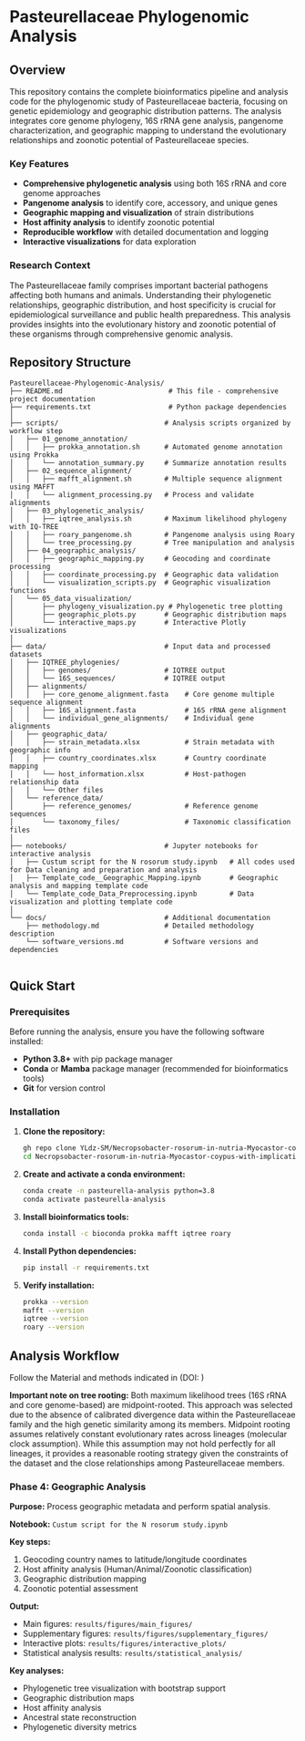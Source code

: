 # Pasteurellaceae Phylogenomic Analysis


## Overview

This repository contains the complete bioinformatics pipeline and analysis code for the phylogenomic study of Pasteurellaceae bacteria, focusing on genetic epidemiology and geographic distribution patterns. The analysis integrates core genome phylogeny, 16S rRNA gene analysis, pangenome characterization, and geographic mapping to understand the evolutionary relationships and zoonotic potential of Pasteurellaceae species.

### Key Features

- **Comprehensive phylogenetic analysis** using both 16S rRNA and core genome approaches
- **Pangenome analysis** to identify core, accessory, and unique genes
- **Geographic mapping and visualization** of strain distributions
- **Host affinity analysis** to identify zoonotic potential
- **Reproducible workflow** with detailed documentation and logging
- **Interactive visualizations** for data exploration

### Research Context

The Pasteurellaceae family comprises important bacterial pathogens affecting both humans and animals. Understanding their phylogenetic relationships, geographic distribution, and host specificity is crucial for epidemiological surveillance and public health preparedness. This analysis provides insights into the evolutionary history and zoonotic potential of these organisms through comprehensive genomic analysis.

## Repository Structure



```
Pasteurellaceae-Phylogenomic-Analysis/
├── README.md                          # This file - comprehensive project documentation
├── requirements.txt                   # Python package dependencies
│
├── scripts/                          # Analysis scripts organized by workflow step
│   ├── 01_genome_annotation/
│   │   ├── prokka_annotation.sh      # Automated genome annotation using Prokka
│   │   └── annotation_summary.py     # Summarize annotation results
│   ├── 02_sequence_alignment/
│   │   ├── mafft_alignment.sh        # Multiple sequence alignment using MAFFT
│   │   └── alignment_processing.py   # Process and validate alignments
│   ├── 03_phylogenetic_analysis/
│   │   ├── iqtree_analysis.sh        # Maximum likelihood phylogeny with IQ-TREE
│   │   ├── roary_pangenome.sh        # Pangenome analysis using Roary
│   │   └── tree_processing.py        # Tree manipulation and analysis
│   ├── 04_geographic_analysis/
│   │   ├── geographic_mapping.py     # Geocoding and coordinate processing
│   │   ├── coordinate_processing.py  # Geographic data validation
│   │   └── visualization_scripts.py  # Geographic visualization functions
│   └── 05_data_visualization/
│       ├── phylogeny_visualization.py # Phylogenetic tree plotting
│       ├── geographic_plots.py       # Geographic distribution maps
│       └── interactive_maps.py       # Interactive Plotly visualizations
│
├── data/                             # Input data and processed datasets
│   ├── IQTREE_phylogenies/
│   │   ├── genomes/                  # IQTREE output
│   │   └── 16S_sequences/            # IQTREE output
│   ├── alignments/
│   │   ├── core_genome_alignment.fasta    # Core genome multiple sequence alignment
│   │   ├── 16S_alignment.fasta            # 16S rRNA gene alignment
│   │   └── individual_gene_alignments/    # Individual gene alignments
│   ├── geographic_data/
│   │   ├── strain_metadata.xlsx           # Strain metadata with geographic info
│   │   ├── country_coordinates.xlsx       # Country coordinate mapping
│   │   └── host_information.xlsx          # Host-pathogen relationship data
│   │   └── Other files
│   └── reference_data/
│       ├── reference_genomes/             # Reference genome sequences
│       └── taxonomy_files/                # Taxonomic classification files
│
├── notebooks/                        # Jupyter notebooks for interactive analysis
│   ├── Custum script for the N rosorum study.ipynb   # All codes used for Data cleaning and preparation and analysis
│   ├── Template_code__Geographic_Mapping.ipynb       # Geographic analysis and mapping template code
│   └── Template_code_Data_Preprocessing.ipynb        # Data visualization and plotting template code
│
└── docs/                             # Additional documentation
    ├── methodology.md                # Detailed methodology description
    └── software_versions.md          # Software versions and dependencies


```

## Quick Start

### Prerequisites

Before running the analysis, ensure you have the following software installed:

- **Python 3.8+** with pip package manager
- **Conda** or **Mamba** package manager (recommended for bioinformatics tools)
- **Git** for version control

### Installation

1. **Clone the repository:**
   ```bash
   gh repo clone YLdz-SM/Necropsobacter-rosorum-in-nutria-Myocastor-coypus-with-implications-for-wildlife-and-human-health
   cd Necropsobacter-rosorum-in-nutria-Myocastor-coypus-with-implications-for-wildlife-and-human-health
   ```

2. **Create and activate a conda environment:**
   ```bash
   conda create -n pasteurella-analysis python=3.8
   conda activate pasteurella-analysis
   ```

3. **Install bioinformatics tools:**
   ```bash
   conda install -c bioconda prokka mafft iqtree roary
   ```

4. **Install Python dependencies:**
   ```bash
   pip install -r requirements.txt
   ```

5. **Verify installation:**
   ```bash
   prokka --version
   mafft --version
   iqtree --version
   roary --version
   ```

## Analysis Workflow



Follow the Material and methods indicated in (DOI: )



**Important note on tree rooting:** Both maximum likelihood trees (16S rRNA and core genome-based) are midpoint-rooted. This approach was selected due to the absence of calibrated divergence data within the Pasteurellaceae family and the high genetic similarity among its members. Midpoint rooting assumes relatively constant evolutionary rates across lineages (molecular clock assumption). While this assumption may not hold perfectly for all lineages, it provides a reasonable rooting strategy given the constraints of the dataset and the close relationships among Pasteurellaceae members.

### Phase 4: Geographic Analysis

**Purpose:** Process geographic metadata and perform spatial analysis.

**Notebook:** `Custum script for the N rosorum study.ipynb`


**Key steps:**
1. Geocoding country names to latitude/longitude coordinates
2. Host affinity analysis (Human/Animal/Zoonotic classification)
3. Geographic distribution mapping
4. Zoonotic potential assessment


**Output:** 
- Main figures: `results/figures/main_figures/`
- Supplementary figures: `results/figures/supplementary_figures/`
- Interactive plots: `results/figures/interactive_plots/`
- Statistical analysis results: `results/statistical_analysis/`



**Key analyses:**
- Phylogenetic tree visualization with bootstrap support
- Geographic distribution maps
- Host affinity analysis
- Ancestral state reconstruction
- Phylogenetic diversity metrics

